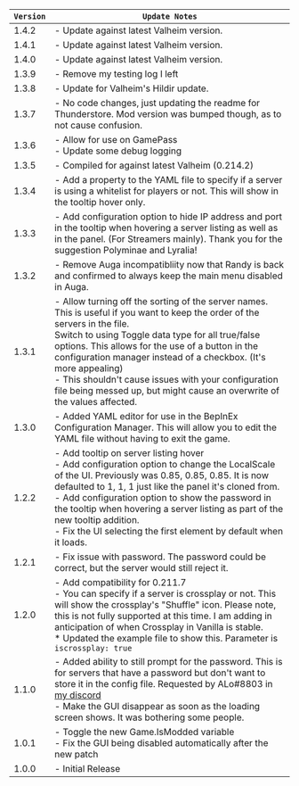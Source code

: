 | `Version` | `Update Notes`                                                                                                                                                                                                                                                                                                                                                                                                                                       |
|-----------|------------------------------------------------------------------------------------------------------------------------------------------------------------------------------------------------------------------------------------------------------------------------------------------------------------------------------------------------------------------------------------------------------------------------------------------------------|
| 1.4.2     | - Update against latest Valheim version.                                                                                                                                                                                                                                                                                                                                                                                                             |
| 1.4.1     | - Update against latest Valheim version.                                                                                                                                                                                                                                                                                                                                                                                                             |
| 1.4.0     | - Update against latest Valheim version.                                                                                                                                                                                                                                                                                                                                                                                                             |
| 1.3.9     | - Remove my testing log I left                                                                                                                                                                                                                                                                                                                                                                                                                       |
| 1.3.8     | - Update for Valheim's Hildir update.                                                                                                                                                                                                                                                                                                                                                                                                                |
| 1.3.7     | - No code changes, just updating the readme for Thunderstore. Mod version was bumped though, as to not cause confusion.                                                                                                                                                                                                                                                                                                                              |
| 1.3.6     | - Allow for use on GamePass<br/> - Update some debug logging                                                                                                                                                                                                                                                                                                                                                                                         |
| 1.3.5     | - Compiled for against latest Valheim (0.214.2)                                                                                                                                                                                                                                                                                                                                                                                                      |
| 1.3.4     | - Add a property to the YAML file to specify if a server is using a whitelist for players or not. This will show in the tooltip hover only.                                                                                                                                                                                                                                                                                                          |
| 1.3.3     | - Add configuration option to hide IP address and port in the tooltip when hovering a server listing as well as in the panel. (For Streamers mainly). Thank you for the suggestion Polyminae and Lyralia!                                                                                                                                                                                                                                            |
| 1.3.2     | - Remove Auga incompatibliity now that Randy is back and confirmed to always keep the main menu disabled in Auga.                                                                                                                                                                                                                                                                                                                                    |
| 1.3.1     | - Allow turning off the sorting of the server names. This is useful if you want to keep the order of the servers in the file.<br/> Switch to using Toggle data type for all true/false options. This allows for the use of a button in the configuration manager instead of a checkbox. (It's more appealing) <br/> - This shouldn't cause issues with your configuration file being messed up, but might cause an overwrite of the values affected. |
| 1.3.0     | - Added YAML editor for use in the BepInEx Configuration Manager. This will allow you to edit the YAML file without having to exit the game.                                                                                                                                                                                                                                                                                                         |
| 1.2.2     | - Add tooltip on server listing hover<br/> - Add configuration option to change the LocalScale of the UI. Previously was 0.85, 0.85, 0.85. It is now defaulted to  1, 1, 1 just like the panel it's cloned from.  <br/> - Add configuration option to show the password in the tooltip when hovering a server listing as part of the new tooltip addition.<br/> - Fix the UI selecting the first element by default when it loads.                   |
| 1.2.1     | - Fix issue with password. The password could be correct, but the server would still reject it.                                                                                                                                                                                                                                                                                                                                                      |
| 1.2.0     | -     Add compatibility for 0.211.7<br/> - You can specify if a server is crossplay or not. This will show the crossplay's "Shuffle" icon. Please note, this is not fully supported at this time. I am adding in anticipation of when Crossplay in Vanilla is stable.<br/> * Updated the example file to show this. Parameter is `iscrossplay: true`                                                                                                 |
| 1.1.0     | - Added ability to still prompt for the password. This is for servers that have a password but don't want to store it in the config file. Requested by ALo#8803 in [my discord](https://discord.gg/pdHgy6Bsng)<br/> - Make the GUI disappear as soon as the loading screen shows. It was bothering some people.                                                                                                                                      |
| 1.0.1     | - Toggle the new Game.IsModded variable<br/> - Fix the GUI being disabled automatically after the new patch                                                                                                                                                                                                                                                                                                                                          |
| 1.0.0     | - Initial Release                                                                                                                                                                                                                                                                                                                                                                                                                                    |